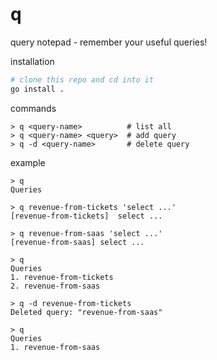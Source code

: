 # q
query notepad - remember your useful queries!

installation
```zsh
# clone this repo and cd into it
go install .
```

commands
```
> q <query-name>          # list all
> q <query-name> <query>  # add query
> q -d <query-name>       # delete query
```

example
```
> q
Queries

> q revenue-from-tickets 'select ...'
[revenue-from-tickets]	select ...

> q revenue-from-saas 'select ...'
[revenue-from-saas]	select ...

> q
Queries
1. revenue-from-tickets
2. revenue-from-saas

> q -d revenue-from-tickets
Deleted query: "revenue-from-saas"

> q
Queries
1. revenue-from-saas
```

